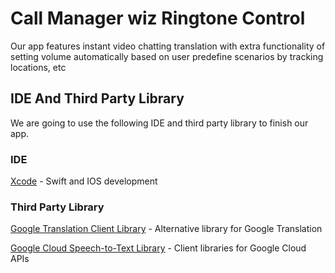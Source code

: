 # Call Manager wiz Ringtone Control

Our app features instant video chatting translation with extra functionality of setting volume automatically based on user predefine scenarios by tracking locations, etc


## IDE And Third Party Library

We are going to use the following IDE and third party library to finish our app.

### IDE

[Xcode](https://developer.apple.com/xcode/) - Swift and IOS development

### Third Party Library

[Google Translation Client Library](https://cloud.google.com/translate/docs/reference/libraries/v3/overview-v3) - Alternative library for Google Translation

[Google Cloud Speech-to-Text Library](https://cloud.google.com/speech-to-text/docs/reference/libraries) - Client libraries for Google Cloud APIs
